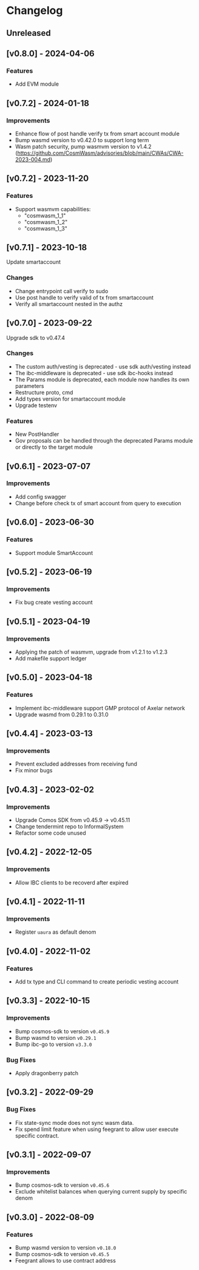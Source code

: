 <!--
Guiding Principles:

Changelogs are for humans, not machines.
There should be an entry for every single version.
The same types of changes should be grouped.
Versions and sections should be linkable.
The latest version comes first.
The release date of each version is displayed.
Mention whether you follow Semantic Versioning.

Usage:

Change log entries are to be added to the Unreleased section under the
appropriate stanza (see below). Each entry should ideally include a tag and
the Github issue reference in the following format:

* (<tag>) \#<issue-number> message

The issue numbers will later be link-ified during the release process so you do
not have to worry about including a link manually, but you can if you wish.

Types of changes (Stanzas):

"Features" for new features.
"Improvements" for changes in existing functionality.
"Deprecated" for soon-to-be removed features.
"Bug Fixes" for any bug fixes.
"Client Breaking" for breaking CLI commands and REST routes used by end-users.
"API Breaking" for breaking exported APIs used by developers building on SDK.
"State Machine Breaking" for any changes that result in a different AppState given same genesisState and txList.

Ref: https://keepachangelog.com/en/1.0.0/
-->

# Changelog

## Unreleased

## [v0.8.0] - 2024-04-06
### Features
- Add EVM module 

## [v0.7.2] - 2024-01-18

### Improvements
- Enhance flow of post handle verify tx from smart account module
- Bump wasmd version to v0.42.0 to support long term
- Wasm patch security, pump wasmvm version to v1.4.2
  (https://github.com/CosmWasm/advisories/blob/main/CWAs/CWA-2023-004.md)

## [v0.7.2] - 2023-11-20

### Features
- Support wasmvm capabilities:
    - "cosmwasm_1_1"
    - "cosmwasm_1_2"
    - "cosmwasm_1_3"

## [v0.7.1] - 2023-10-18
Update smartaccount

### Changes
- Change entrypoint call verify to sudo
- Use post handle to verify valid of tx from smartaccount
- Verify all smartaccount nested in the authz

## [v0.7.0] - 2023-09-22

Upgrade sdk to v0.47.4

### Changes
- The custom auth/vesting is deprecated - use sdk auth/vesting instead
- The ibc-middleware is deprecated - use sdk ibc-hooks instead
- The Params module is deprecated, each module now handles its own parameters
- Restructure proto, cmd
- Add types version for smartaccount module
- Upgrade testenv

### Features
- New PostHandler
- Gov proposals can be handled through the deprecated Params module or directly to the target module

## [v0.6.1] - 2023-07-07

### Improvements
- Add config swagger
- Change before check tx of smart account from query to execution

## [v0.6.0] - 2023-06-30

### Features
- Support module SmartAccount

## [v0.5.2] - 2023-06-19

### Improvements
- Fix bug create vesting account

## [v0.5.1] - 2023-04-19

### Improvements
- Applying the patch of wasmvm, upgrade from v1.2.1 to v1.2.3
- Add makefile support ledger

## [v0.5.0] - 2023-04-18

### Features
- Implement ibc-middleware support GMP protocol of Axelar network
- Upgrade wasmd from 0.29.1 to 0.31.0

## [v0.4.4] - 2023-03-13

### Improvements
- Prevent excluded addresses from receiving fund
- Fix minor bugs

## [v0.4.3] - 2023-02-02

### Improvements
- Upgrade Comos SDK from v0.45.9 -> v0.45.11
- Change tendermint repo to InformalSystem
- Refactor some code unused

## [v0.4.2] - 2022-12-05

### Improvements
- Allow IBC clients to be recoverd after expired

## [v0.4.1] - 2022-11-11

### Improvements
- Register `uaura` as default denom

## [v0.4.0] - 2022-11-02

### Features
- Add tx type and CLI command to create periodic vesting account 


## [v0.3.3] - 2022-10-15

### Improvements
- Bump cosmos-sdk to version `v0.45.9`
- Bump wasmd to version `v0.29.1`
- Bump ibc-go to version `v3.3.0`

### Bug Fixes
- Apply dragonberry patch

## [v0.3.2] - 2022-09-29

### Bug Fixes

- Fix state-sync mode does not sync wasm data.
- Fix spend limit feature when using feegrant to allow user execute specific contract. 

## [v0.3.1] - 2022-09-07

### Improvements

- Bump cosmos-sdk to version `v0.45.6`
- Exclude whitelist balances when querying current supply by specific denom

## [v0.3.0] - 2022-08-09

### Features

- Bump wasmd version to version `v0.18.0`
- Bump cosmos-sdk to version `v0.45.5`
- Feegrant allows to use contract address 